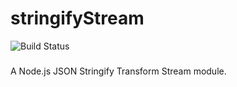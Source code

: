 # stringifyStream  
![Build Status](https://travis-ci.org/hussion/stringifyStream.svg?branch=master)  
### 
A Node.js JSON Stringify Transform Stream module.
